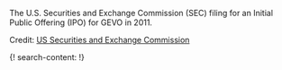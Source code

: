 
The U.S. Securities and Exchange Commission (SEC) filing for an Initial Public Offering (IPO) for GEVO in 2011. 

Credit: [US Securities and Exchange Commission](https://www.sec.gov/)

{! search-content: !}
